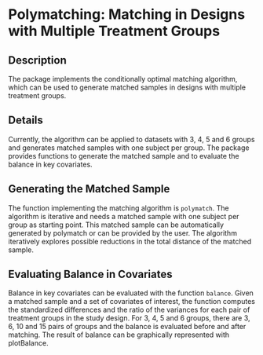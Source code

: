 # Polymatching: Matching in Designs with Multiple Treatment Groups

## Description

The package implements the conditionally optimal matching algorithm, which can be used to generate matched samples in designs with multiple treatment groups.

## Details

Currently, the algorithm can be applied to datasets with 3, 4, 5 and 6 groups and generates matched samples with one subject per group. The package provides functions to generate the matched sample and to evaluate the balance in key covariates.

## Generating the Matched Sample

The function implementing the matching algorithm is `polymatch`. The algorithm is iterative and needs a matched sample with one subject per group as starting point. This matched sample can be automatically generated by polymatch or can be provided by the user. The algorithm iteratively explores possible reductions in the total distance of the matched sample.

## Evaluating Balance in Covariates

Balance in key covariates can be evaluated with the function `balance`. Given a matched sample and a set of covariates of interest, the function computes the standardized differences and the ratio of the variances for each pair of treatment groups in the study design. For 3, 4, 5 and 6 groups, there are 3, 6, 10 and 15 pairs of groups and the balance is evaluated before and after matching. The result of balance can be graphically represented with plotBalance.

